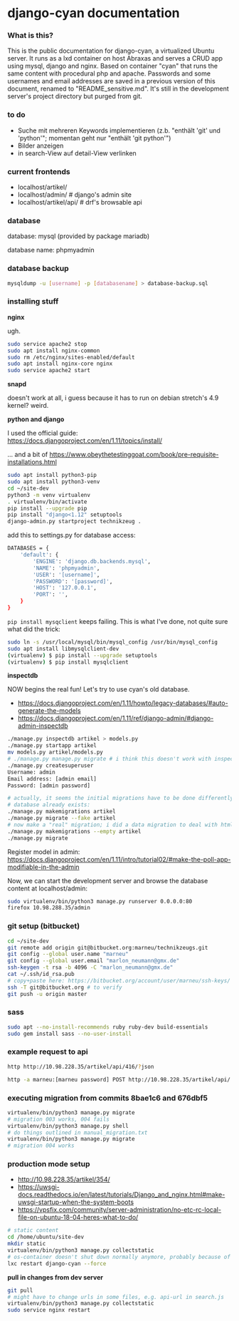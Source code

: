 # django-cyan documentation

### What is this?

This is the public documentation for django-cyan, a virtualized Ubuntu server. It runs
as a lxd container on host Abraxas and serves a CRUD app using mysql, django
and nginx. Based on container "cyan" that runs the same content with procedural php
and apache.
Passwords and some usernames and email addresses are saved in a previous version of this document, renamed to "README_sensitive.md". It's still in the development server's project directory but purged from git.

### to do

- Suche mit mehreren Keywords implementieren (z.b. "enthält 'git' und 'python'"; momentan geht nur "enthält 'git python'")
- Bilder anzeigen
- in search-View auf detail-View verlinken

### current frontends

- localhost/artikel/
- localhost/admin/ # django's admin site
- localhost/artikel/api/ # drf's browsable api

### database

database: mysql (provided by package mariadb)

database name: phpmyadmin

### database backup

```bash
mysqldump -u [username] -p [databasename] > database-backup.sql
```

### installing stuff

**nginx**

ugh.

```bash
sudo service apache2 stop
sudo apt install nginx-common
sudo rm /etc/nginx/sites-enabled/default
sudo apt install nginx-core nginx
sudo service apache2 start
```

**snapd**

doesn't work at all, i guess because it has to run on debian stretch's
4.9 kernel? weird.

**python and django**

I used the official guide: https://docs.djangoproject.com/en/1.11/topics/install/

... and a bit of https://www.obeythetestinggoat.com/book/pre-requisite-installations.html

```bash
sudo apt install python3-pip
sudo apt install python3-venv
cd ~/site-dev
python3 -m venv virtualenv
. virtualenv/bin/activate
pip install --upgrade pip
pip install "django<1.12" setuptools
django-admin.py startproject technikzeug .
```

add this to settings.py for database access:
```bash
DATABASES = {
    'default': {
        'ENGINE': 'django.db.backends.mysql',
        'NAME': 'phpmyadmin',
        'USER': '[username]',
        'PASSWORD': '[password]',
        'HOST': '127.0.0.1',
        'PORT': '',
    }
}
```

`pip install mysqclient` keeps failing. This is what I've done, not quite sure what did the trick:
```bash
sudo ln -s /usr/local/mysql/bin/mysql_config /usr/bin/mysql_config
sudo apt install libmysqlclient-dev
(virtualenv) $ pip install --upgrade setuptools
(virtualenv) $ pip install mysqlclient
```

**inspectdb**

NOW begins the real fun! Let's try to use cyan's old database.

- https://docs.djangoproject.com/en/1.11/howto/legacy-databases/#auto-generate-the-models
- https://docs.djangoproject.com/en/1.11/ref/django-admin/#django-admin-inspectdb

```bash
./manage.py inspectdb artikel > models.py
./manage.py startapp artikel
mv models.py artikel/models.py
# ./manage.py manage.py migrate # i think this doesn't work with inspectdb
./manage.py createsuperuser
Username: admin
Email address: [admin email]
Password: [admin password]

# actually, it seems the initial migrations have to be done differently if the
# database already exists:
./manage.py makemigrations artikel
./manage.py migrate --fake artikel
# now make a "real" migration; i did a data migration to deal with html escaping
./manage.py makemigrations --empty artikel
./manage.py migrate

```

Register model in admin: https://docs.djangoproject.com/en/1.11/intro/tutorial02/#make-the-poll-app-modifiable-in-the-admin

Now, we can start the development server and browse the database content at localhost/admin:
```bash
sudo virtualenv/bin/python3 manage.py runserver 0.0.0.0:80
firefox 10.98.288.35/admin
```

### git setup (bitbucket)

```bash
cd ~/site-dev
git remote add origin git@bitbucket.org:marneu/technikzeugs.git
git config --global user.name "marneu"
git config --global user.email "marlon_neumann@gmx.de"
ssh-keygen -t rsa -b 4096 -C "marlon_neumann@gmx.de"
cat ~/.ssh/id_rsa.pub
# copy+paste here: https://bitbucket.org/account/user/marneu/ssh-keys/
ssh -T git@bitbucket.org # to verify
git push -u origin master
```

### sass

```bash
sudo apt --no-install-recommends ruby ruby-dev build-essentials
sudo gem install sass --no-user-install
```

### example request to api

```bash
http http://10.98.228.35/artikel/api/416/?json

http -a marneu:[marneu password] POST http://10.98.228.35/artikel/api/ titel="cli-test" text="testestetsetset" tags="test" datum="2021-03-13"
```

### executing migration from commits 8bae1c6 and 676dbf5

```bash
virtualenv/bin/python3 manage.py migrate
# migration 003 works, 004 fails
virtualenv/bin/python3 manage.py shell
# do things outlined in manual_migration.txt
virtualenv/bin/python3 manage.py migrate
# migration 004 works
```

### production mode setup

- http://10.98.228.35/artikel/354/
- https://uwsgi-docs.readthedocs.io/en/latest/tutorials/Django_and_nginx.html#make-uwsgi-startup-when-the-system-boots
- https://vpsfix.com/community/server-administration/no-etc-rc-local-file-on-ubuntu-18-04-heres-what-to-do/
```bash
# static content
cd /home/ubuntu/site-dev 
mkdir static
virtualenv/bin/python3 manage.py collectstatic
# os-container doesn't shut down normally anymore, probably because of uwsgi being started through /etc/rc.local
lxc restart django-cyan --force
```

**pull in changes from dev server**
```bash
git pull
# might have to change urls in some files, e.g. api-url in search.js
virtualenv/bin/python3 manage.py collectstatic
sudo service nginx restart
```
